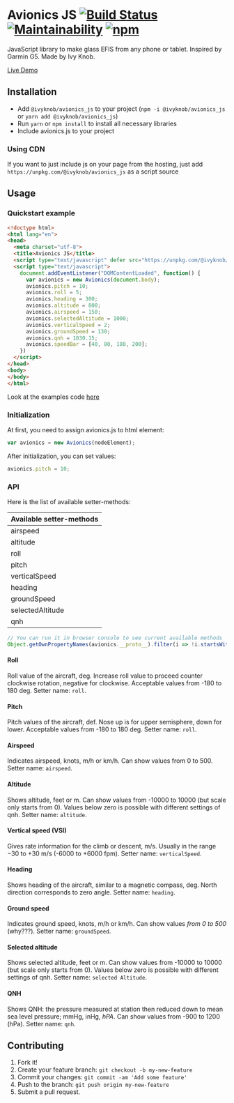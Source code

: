 # Avionics JS [![Build Status](https://travis-ci.org/ivyknob/avionics_js.svg?branch=master)](https://travis-ci.org/ivyknob/avionics_js) [![Maintainability](https://api.codeclimate.com/v1/badges/80ccb6e63a5ac25bbab0/maintainability)](https://codeclimate.com/github/ivyknob/avionics_js/maintainability) [![npm](https://img.shields.io/npm/v/@ivyknob/avionics_js.svg)](https://www.npmjs.com/package/@ivyknob/avionics_js)

JavaScript library to make glass EFIS from any phone or tablet. Inspired by Garmin G5.
Made by Ivy Knob.

[Live Demo](https://ivyknob.github.io/avionics_js/demo.html)

## Installation

* Add `@ivyknob/avionics_js` to your project (`npm -i @ivyknob/avionics_js` or `yarn add @ivyknob/avionics_js`)
* Run `yarn` or `npm install` to install all necessary libraries
* Include avionics.js to your project

### Using CDN

If you want to just include js on your page from the hosting, just add `https://unpkg.com/@ivyknob/avionics_js` as a script source

## Usage

### Quickstart example

```html
<!doctype html>
<html lang="en">
<head>
  <meta charset="utf-8">
  <title>Avionics JS</title>
  <script type="text/javascript" defer src="https://unpkg.com/@ivyknob/avionics_js"></script>
  <script type="text/javascript">
    document.addEventListener("DOMContentLoaded", function() {
      var avionics = new Avionics(document.body);
      avionics.pitch = 10;
      avionics.roll = 5;
      avionics.heading = 300;
      avionics.altitude = 800;
      avionics.airspeed = 150;
      avionics.selectedAltitude = 1000;
      avionics.verticalSpeed = 2;
      avionics.groundSpeed = 130;
      avionics.qnh = 1030.15;
      avionics.speedBar = [40, 80, 180, 200];
    })
  </script>
</head>
<body>
</body>
</html>
```

Look at the examples code [here](https://github.com/ivyknob/avionics_js/blob/master/src/demo.coffee)

### Initialization

At first, you need to assign avionics.js to html element:

```js
var avionics = new Avionics(nodeElement);
```

After initialization, you can set values:

```js
avionics.pitch = 10;
```

### API

Here is the list of available setter-methods:

| Available setter-methods |
| :--- |
| airspeed |
| altitude |
| roll |
| pitch |
| verticalSpeed |
| heading |
| groundSpeed |
| selectedAltitude |
| qnh |

```js
// You can run it in browser console to see current available methods
Object.getOwnPropertyNames(avionics.__proto__).filter(i => !i.startsWith('_') && i !== 'constructor')
```

#### Roll

Roll value of the aircraft, deg. Increase roll value to proceed counter clockwise rotation, negative for clockwise. Acceptable values from -180 to 180 deg. Setter name: `roll`.

#### Pitch

Pitch values of the aircraft, def. Nose up is for upper semisphere, down for lower. Acceptable values from -180 to 180 deg. Setter name: `roll`.

#### Airspeed

Indicates airspeed, knots, m/h or km/h. Can show values from 0 to 500. Setter name: `airspeed`.

#### Altitude

Shows altitude, feet or m. Can show values from -10000 to 10000 (but scale only starts from 0). Values below zero is possible with different settings of qnh. Setter name: `altitude`.

#### Vertical speed (VSI)

Gives rate information for the climb or descent, m/s. Usually in the range −30 to +30 m/s (-6000 to +6000 fpm). Setter name: `verticalSpeed`.

#### Heading

Shows heading of the aircraft, similar to a magnetic compass, deg. North direction corresponds to zero angle. Setter name: `heading`.

#### Ground speed

Indicates ground speed, knots, m/h or km/h. Can show values _from 0 to 500_ (why???). Setter name: `groundSpeed`.

#### Selected altitude

Shows selected altitude, feet or m. Can show values from -10000 to 10000 (but scale only starts from 0). Values below zero is possible with different settings of qnh. Setter name: `selected Altitude`.

#### QNH

Shows QNH: the pressure measured at station then reduced down to mean sea level pressure; mmHg, inHg, _hPA_. Can show values from -900 to 1200 (hPa). Setter name: `qnh`.


## Contributing

1. Fork it!
2. Create your feature branch: `git checkout -b my-new-feature`
3. Commit your changes: `git commit -am 'Add some feature'`
4. Push to the branch: `git push origin my-new-feature`
5. Submit a pull request.
